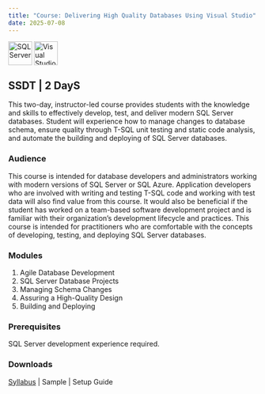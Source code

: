 ```yaml
---
title: "Course: Delivering High Quality Databases Using Visual Studio"
date: 2025-07-08
---
```


<img src="/images/icons/sql-server.png" alt="SQL Server" title="SQL Server" style="height: 48px; margin-bottom: 0; vertical-align: middle;">
<img src="/images/icons/visual-studio.png" alt="Visual Studio" title="Visual Studio" style="height: 48px; margin-bottom: 0; vertical-align: middle;">

## SSDT | 2 DayS
This two-day, instructor-led course provides students with the knowledge and skills to effectively develop, test, and deliver modern SQL Server databases. Student will experience how to manage changes to database schema, ensure quality through T-SQL unit testing and static code analysis, and automate the building and deploying of SQL Server databases.

### Audience
This  course is intended for database developers and administrators working with modern versions of SQL Server or SQL Azure. Application developers who are involved with writing and testing T-SQL code and working with test data will also find value from this course. It would also be beneficial if the student has worked on a team-based software development project and is familiar with their organization’s development lifecycle and practices. This course is intended for practitioners who are comfortable with the concepts of developing, testing, and deploying SQL Server databases.

### Modules
1. Agile Database Development
2. SQL Server Database Projects
3. Managing Schema Changes
4. Assuring a High-Quality Design
5. Building and Deploying

### Prerequisites
SQL Server development experience required.

### Downloads

<a href="/downloads/syllabi/ssdt2022.pdf" target="_blank">Syllabus</a> | Sample | Setup Guide